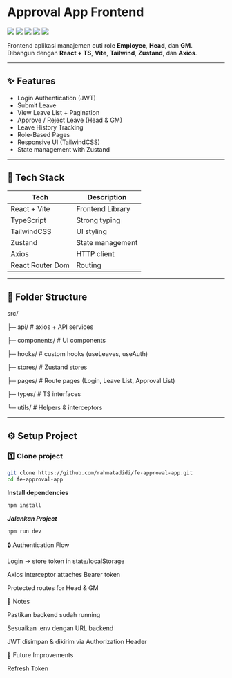# Approval App Frontend

<p align="left">
  <img src="https://img.shields.io/badge/React-20232A?logo=react&logoColor=61DAFB" />
  <img src="https://img.shields.io/badge/Vite-646CFF?logo=vite&logoColor=white" />
  <img src="https://img.shields.io/badge/TypeScript-007ACC?logo=typescript&logoColor=white" />
  <img src="https://img.shields.io/badge/TailwindCSS-38B2AC?logo=tailwindcss&logoColor=white" />
  <img src="https://img.shields.io/badge/Zustand-000?logo=react&logoColor=white" />
</p>

Frontend aplikasi manajemen cuti role **Employee**, **Head**, dan **GM**.  
Dibangun dengan **React + TS**, **Vite**, **Tailwind**, **Zustand**, dan **Axios**.

---

## ✨ Features

- Login Authentication (JWT)
- Submit Leave
- View Leave List + Pagination
- Approve / Reject Leave (Head & GM)
- Leave History Tracking
- Role-Based Pages
- Responsive UI (TailwindCSS)
- State management with Zustand

---

## 🚀 Tech Stack

| Tech | Description|
|---|---|
| React + Vite | Frontend Library |
| TypeScript | Strong typing |
| TailwindCSS | UI styling |
| Zustand | State management |
| Axios | HTTP client |
| React Router Dom | Routing |

---

## 📂 Folder Structure

src/

├─ api/ # axios + API services

├─ components/ # UI components

├─ hooks/ # custom hooks (useLeaves, useAuth)

├─ stores/ # Zustand stores

├─ pages/ # Route pages (Login, Leave List, Approval List)

├─ types/ # TS interfaces

└─ utils/ # Helpers & interceptors


---

## ⚙️ Setup Project

### 1️⃣ Clone project

```bash
git clone https://github.com/rahmatadidi/fe-approval-app.git
cd fe-approval-app
```


**Install dependencies**
```bash
npm install
```

***Jalankan Project***
```bash
npm run dev
```

🔒 Authentication Flow

Login → store token in state/localStorage

Axios interceptor attaches Bearer token

Protected routes for Head & GM

📝 Notes

Pastikan backend sudah running

Sesuaikan .env dengan URL backend

JWT disimpan & dikirim via Authorization Header

🎯 Future Improvements

Refresh Token






